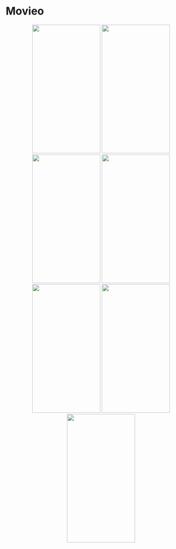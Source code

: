 # Movieo

 

<p align="center">
 
  <img src="https://raw.github.com/faramarzaf/Movieo/master/pics/1.JPG" height="340" width="180">
  <img src="https://raw.github.com/faramarzaf/Movieo/master/pics/2.JPG" height="340" width="180">
  <img src="https://raw.github.com/faramarzaf/Movieo/master/pics/3.JPG" height="340" width="180">
  <img src="https://raw.github.com/faramarzaf/Movieo/master/pics/4.JPG" height="340" width="180">
  <img src="https://raw.github.com/faramarzaf/Movieo/master/pics/5.JPG" height="340" width="180">
  <img src="https://raw.github.com/faramarzaf/Movieo/master/pics/6.JPG" height="340" width="180">
  <img src="https://raw.github.com/faramarzaf/Movieo/master/pics/7.JPG" height="340" width="180">

</p>
